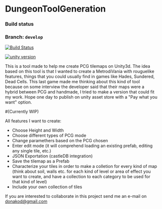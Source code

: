 # DungeonToolGeneration
### Build status
### Branch: `develop`
[![Build Status](https://travis-ci.com/ZarakiKanzaki/DungeonToolGeneration.svg?branch=develop)](https://travis-ci.com/github/ZarakiKanzaki/DungeonToolGeneration)

[![unity version](https://img.shields.io/badge/unity%20version-2019.3.4f1-green.svg)](https://unity3d.com/unity/whats-new/2019.3.4)

This is a tool made to help me create PCG tilemaps on Unity3d. The idea based on this tool is that I wanted to create a MetrodiVania with rouguelike features, things that you could usually find in games like Hades, Sundered, Dead Cells. This last game made me thinking about this kind of tool because on some interview the developer said that their maps were a hybrid between PCG and handmade, I tried to make a version that could fit my work. 
Hope one day to publish on unity asset store with a "Pay what you want" option.

#(Currently WIP)

All features I want to create:
 
- Choose Height and Width
- Choose different types of PCG mode
- Change paramethers based on the PCG chosen
- Enter edit mode (it will comprehend loading an existing prefab, editing any single tile, etc.)
- JSON Exportation (castleDB integration)
- Save the tilemap as a Prefab
- Characterize your tiles in order to make a colletion for every kind of map (think about soil, walls etc. for each kind of level or area of effect you want to create, and have a collection to each category to be used for that kind of level)
- Include your own collection of tiles


If you are interested to collaborate in this project send me an e-mail on donakod@gmail.com